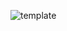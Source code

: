 ![template](https://raw.githubusercontent.com/ShriIraCatalog/resources-two/refs/heads/master/2025/04/20/20250420140937.png)
